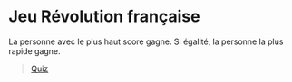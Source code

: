 # Jeu Révolution française
La personne avec le plus haut score gagne. Si égalité, la personne la plus rapide gagne.
> [Quiz](https://forms.gle/mEnwPwSHYDhjrhBL8)
